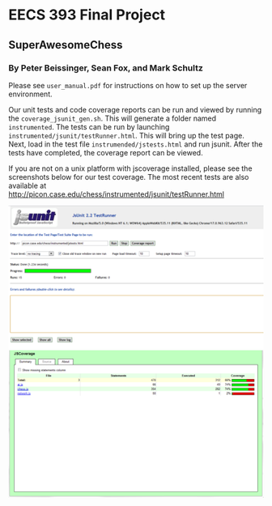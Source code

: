 # EECS 393 Final Project
## SuperAwesomeChess
### By Peter Beissinger, Sean Fox, and Mark Schultz

Please see `user_manual.pdf` for instructions on how to set up the server environment.

Our unit tests and code coverage reports can be run and viewed by running the `coverage_jsunit_gen.sh`. This will generate a folder named `instrumented`. The tests can be run by launching `instrumented/jsunit/testRunner.html`. This will bring up the test page. Next, load in the test file `instrumended/jstests.html` and run jsunit. After the tests have completed, the coverage report can be viewed.

If you are not on a unix platform with jscoverage installed, please see the screenshots below for our test coverage. The most recent tests are also available at http://picon.case.edu/chess/instrumented/jsunit/testRunner.html

![Completed tests](/images/jsunit.png)
![Code coverage](/images/jscoverage.png)

